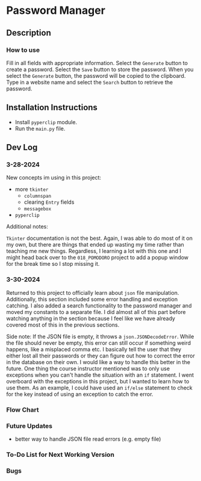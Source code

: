 # Password Manager

## Description

### **How to use**

Fill in all fields with appropriate information. Select the `Generate` button to create a password. Select the `Save` button to store the password. When you select the `Generate` button, the password will be copied to the clipboard. Type in a website name and select the `Search` button to retrieve the password.

## Installation Instructions

* Install `pyperclip` module.
* Run the `main.py` file.

## Dev Log

### 3-28-2024

New concepts im using in this project:

* more `tkinter`
  * `columnspan`
  * clearing `Entry` fields
  * `messagebox`
* `pyperclip`

Additional notes:

`Tkinter` documentation is not the best. Again, I was able to do most of it on my own, but there are things that ended up wasting my time rather than teaching me new things. Regardless, I learning a lot with this one and I might head back over to the `018_POMODORO` project to add a popup window for the break time so I stop missing it.

### 3-30-2024

Returned to this project to officially learn about `json` file manipulation. Additionally, this section included some error handling and exception catching. I also added a search functionality to the password manager and moved my constants to a separate file. I did almost all of this part before watching anything in the section because I feel like we have already covered most of this in the previous sections.

Side note: If the JSON file is empty, it throws a `json.JSONDecodeError`. While the file should never be empty, this error can still occur if something weird happens, like a misplaced comma etc. I basically tell the user that they either lost all their passwords or they can figure out how to correct the error in the database on their own. I would like a way to handle this better in the future. One thing the course instructor mentioned was to only use exceptions when you can't handle the situation with an `if` statement. I went overboard with the exceptions in this project, but I wanted to learn how to use them. As an example, I could have used an `if/else` statement to check for the key instead of using an exception to catch the error.

### **Flow Chart**

### **Future Updates**

* better way to handle JSON file read errors (e.g. empty file)

### **To-Do List for Next Working Version**

### **Bugs**
